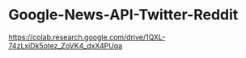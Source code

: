 # Google-News-API-Twitter-Reddit
https://colab.research.google.com/drive/1QXL-74zLxiDk5otez_ZoVK4_dxX4PUqa
